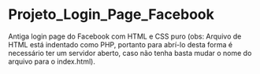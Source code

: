 # Projeto_Login_Page_Facebook
Antiga login page do Facebook com HTML e CSS puro (obs: Arquivo de HTML está indentado como PHP, portanto para abrí-lo desta forma é necessário ter um servidor aberto, caso não tenha basta mudar o nome do arquivo para o index.html).
